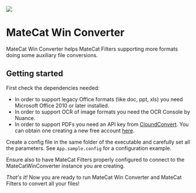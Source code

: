 <img src="http://i.imgur.com/4I1uX0a.png">

# MateCat Win Converter

MateCat Win Converter helps MateCat Filters supporting more formats doing some auxiliary file conversions.

## Getting started

First check the dependencies needed:

* In order to support legacy Office formats (like doc, ppt, xls) you need Microsoft Office 2010 or later installed.
* In order to support OCR of image formats you need the OCR Console by Nuance.
* In order to support PDFs you need an API key from [CloundConvert](https://cloudconvert.com/). You can obtain one creating a new free account [here](https://cloudconvert.com/user/registration).

Create a config file in the same folder of the executable and carefully set all the parameters. See `App.sample.config` for a configuration example.

Ensure also to have MateCat Filters properly configured to connect to the MateCatWinConverter instance you are creating.

*That's it!* Now you are ready to run MateCat Win Converter and MateCat Filters to convert all your files!
